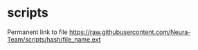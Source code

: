 # scripts
Permanent link to file https://raw.githubusercontent.com/Neura-Team/scripts/hash/file_name.ext
